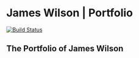 # James Wilson | Portfolio
[![Build Status](https://travis-ci.org/JamesWilson19947/JamesWilson19947.github.io.svg?branch=master)](https://travis-ci.org/JamesWilson19947/JamesWilson19947.github.io)

## The Portfolio of James Wilson